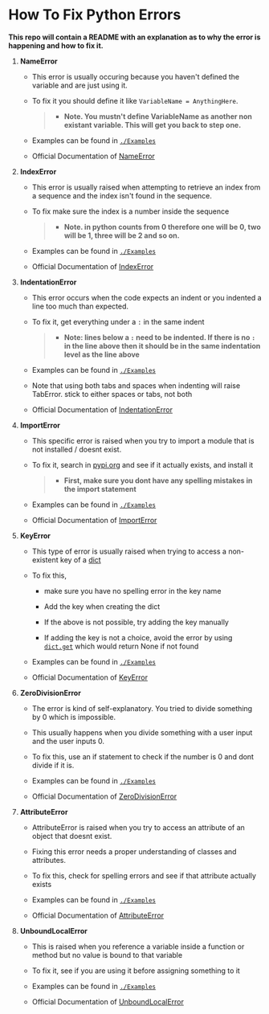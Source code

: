 # **How To Fix Python Errors**

**This repo will contain a README with an explanation as to why the error is happening and how to fix it.**

1. **NameError**

    - This error is usually occuring because you haven't defined the variable and are just using it.

    - To fix it you should define it like `VariableName = AnythingHere`.

        > - **Note. You mustn't define VariableName as another non existant variable. This will get you back to step one.**

    - Examples can be found in [`./Examples`](https://github.com/TheUntraceable/HowToFixPythonErrors/tree/main/Examples)

    - Official Documentation of [NameError](https://docs.python.org/3/library/exceptions.html#NameError)

2. **IndexError**
    - This error is usually raised when attempting to retrieve an index from a sequence and the index isn't found in the sequence.

    - To fix make sure the index is a number inside the sequence

        > - **Note. in python counts from 0 therefore one will be 0, two will be 1, three will be 2 and so on.**

    - Examples can be found in [`./Examples`](https://github.com/TheUntraceable/HowToFixPythonErrors/tree/main/Examples)

    - Official Documentation of [IndexError](https://docs.python.org/3/library/exceptions.html#IndexError)

3. **IndentationError**
    - This error occurs when the code expects an indent or you indented a line too much than expected.

    - To fix it, get everything under a `:` in the same indent

        > - **Note: lines below a `:` need to be indented. If there is no `:` in the line above then it should be in the same indentation level as the line above**

    - Examples can be found in [`./Examples`](https://github.com/TheUntraceable/HowToFixPythonErrors/tree/main/Examples)

    - Note that using both tabs and spaces when indenting will raise TabError. stick to either spaces or tabs, not both

    - Official Documentation of [IndentationError](https://docs.python.org/3/library/exceptions.html#IndentationError)

4. **ImportError**
    - This specific error is raised when you try to import a module that is not installed / doesnt exist.

    - To fix it, search in [pypi.org](https://pypi.org) and see if it actually exists, and install it

       > - **First, make sure you dont have any spelling mistakes in the import statement**

    - Examples can be found in [`./Examples`](https://github.com/TheUntraceable/HowToFixPythonErrors/tree/main/Examples)

    - Official Documentation of [ImportError](https://docs.python.org/3/library/exceptions.html#ImportError)

5. **KeyError**
    - This type of error is usually raised when trying to access a non-existent key of a [dict](https://docs.python.org/3/library/stdtypes.html#dict)

    - To fix this,

        - make sure you have no spelling error in the key name

        - Add the key when creating the dict

        - If the above is not possible, try adding the key manually

        - If adding the key is not a choice, avoid the error by using  [`dict.get`](https://docs.python.org/3/library/stdtypes.html#dict.get) which would return None if not found

    - Examples can be found in [`./Examples`](https://github.com/TheUntraceable/HowToFixPythonErrors/tree/main/Examples)

    - Official Documentation of [KeyError](https://docs.python.org/3/library/exceptions.html#KeyError)

6. **ZeroDivisionError**
    - The error is kind of self-explanatory. You tried to divide something by 0 which is impossible.

    - This usually happens when you divide something with a user input and the user inputs 0.

    - To fix this, use an if statement to check if the number is 0 and dont divide if it is.

    - Examples can be found in [`./Examples`](https://github.com/TheUntraceable/HowToFixPythonErrors/tree/main/Examples)

    - Official Documentation of [ZeroDivisionError](https://docs.python.org/3/library/exceptions.html#ZeroDivisionError)

7. **AttributeError**
    - AttributeError is raised when you try to access an attribute of an object that doesnt exist.

    - Fixing this error needs a proper understanding of classes and attributes.

    - To fix this, check for spelling errors and see if that attribute actually exists

    - Examples can be found in [`./Examples`](https://github.com/TheUntraceable/HowToFixPythonErrors/tree/main/Examples)

    - Official Documentation of [AttributeError](https://docs.python.org/3/library/exceptions.html#AttributeError)

8. **UnboundLocalError**
    - This is raised when you reference a variable inside a function or method but no value is bound to that variable

    - To fix it, see if you are using it before assigning something to it

    - Examples can be found in [`./Examples`](https://github.com/TheUntraceable/HowToFixPythonErrors/tree/main/Examples)

    - Official Documentation of [UnboundLocalError](https://docs.python.org/3/library/exceptions.html#UnboundLocalError)
